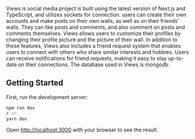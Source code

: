 Views is social media project is built using the latest version of Next.js and TypeScript, and utilizes sockets for connection. users can create their own accounts and make posts on their own walls, as well as on their friends' walls. They can like posts and comments, and also comment on posts and comments themselves. Views allows users to customize their profiles by changing their profile picture and the picture of their wall.
In addition to these features, Views also includes a friend request system that enables users to connect with others who share similar interests and hobbies. Users can receive notifications for friend requests, making it easy to stay up-to-date on their connections.
The database used in Views is mongodb.

## Getting Started

First, run the development server:

```bash
npm run dev
# or
yarn dev
```

Open [http://localhost:3000](http://localhost:3000) with your browser to see the result.






